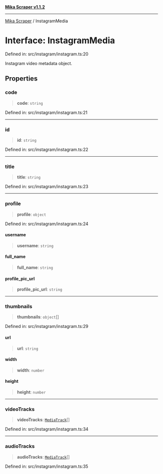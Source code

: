[**Mika Scraper v1.1.2**](../README.md)

***

[Mika Scraper](../README.md) / InstagramMedia

# Interface: InstagramMedia

Defined in: src/instagram/instagram.ts:20

Instagram video metadata object.

## Properties

### code

> **code**: `string`

Defined in: src/instagram/instagram.ts:21

***

### id

> **id**: `string`

Defined in: src/instagram/instagram.ts:22

***

### title

> **title**: `string`

Defined in: src/instagram/instagram.ts:23

***

### profile

> **profile**: `object`

Defined in: src/instagram/instagram.ts:24

#### username

> **username**: `string`

#### full\_name

> **full\_name**: `string`

#### profile\_pic\_url

> **profile\_pic\_url**: `string`

***

### thumbnails

> **thumbnails**: `object`[]

Defined in: src/instagram/instagram.ts:29

#### url

> **url**: `string`

#### width

> **width**: `number`

#### height

> **height**: `number`

***

### videoTracks

> **videoTracks**: [`MediaTrack`](MediaTrack.md)[]

Defined in: src/instagram/instagram.ts:34

***

### audioTracks

> **audioTracks**: [`MediaTrack`](MediaTrack.md)[]

Defined in: src/instagram/instagram.ts:35
